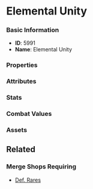 # Elemental Unity

<no description available>

### Basic Information

- **ID**: 5991
- **Name**: Elemental Unity

### Properties


### Attributes


### Stats


### Combat Values


### Assets


## Related

### Merge Shops Requiring

- [Def. Rares](../merge-shops/4-def-rares.md)

